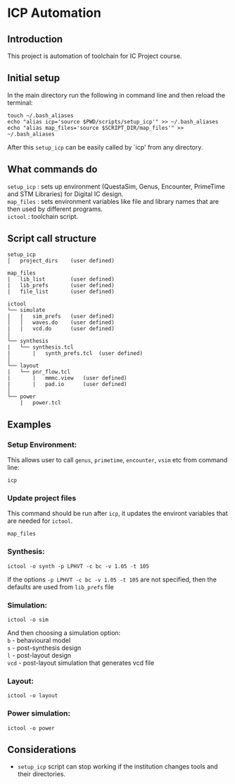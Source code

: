 # ICP Automation
## Introduction
This project is automation of toolchain for IC Project course.

## Initial setup
In the main directory run the following in command line and then reload the terminal:
```
touch ~/.bash_aliases
echo "alias icp='source $PWD/scripts/setup_icp'" >> ~/.bash_aliases
echo "alias map_files='source $SCRIPT_DIR/map_files'" >> ~/.bash_aliases
```
After this `setup_icp` can be easily called by `icp' from any directory.

## What commands do
`setup_icp` : sets up environment (QuestaSim, Genus, Encounter, PrimeTime and STM Libraries) for Digital IC design. \
`map_files` : sets environment variables like file and library names that are then used by different programs. \
`ictool` : toolchain script.

## Script call structure
```
setup_icp
│   project_dirs    (user defined)

map_files
|   lib_list        (user defined)
|   lib_prefs       (user defined)
|   file_list       (user defined)

ictool
└── simulate
|   |   sim_prefs   (user defined)
│   │   waves.do    (user defined)
|   |   vcd.do      (user defined)
│
└── synthesis
|   └── synthesis.tcl
|       |   synth_prefs.tcl  (user defined) 
│       
└── layout
|   └── pnr_flow.tcl
|       |   mmmc.view   (user defined)
|       |   pad.io      (user defined)
│    
└── power
    |   power.tcl
```

## Examples
### Setup Environment:
This allows user to call `genus`, `primetime`, `encounter`, `vsim` etc from command line:
```
icp
```
### Update project files
This command should be run after `icp`, it updates the environt variables that are needed for `ictool`.
```
map_files
```
### Synthesis:
```
ictool -o synth -p LPHVT -c bc -v 1.05 -t 105
```
If the options `-p LPHVT -c bc -v 1.05 -t 105` are not specified, then the defaults are used from `lib_prefs` file

### Simulation:
```
ictool -o sim
```
And then choosing a simulation option: \
`b` - behavioural model \
`s` - post-synthesis design \
`l` - post-layout design \
`vcd` - post-layout simulation that generates vcd file

### Layout:
```
ictool -o layout
```
### Power simulation:
```
ictool -o power
```

## Considerations
* `setup_icp` script can stop working if the institution changes tools and their directories.
